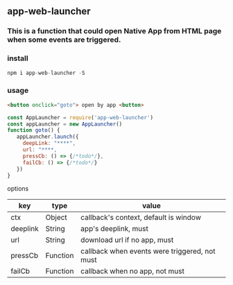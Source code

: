 ## app-web-launcher

### This is a function that could open Native App from HTML page when some events are triggered.

### install
```javascript
npm i app-web-launcher -S
```

### usage

```html
<button onclick="goto"> open by app <button>
```

```javascript
const AppLauncher = require('app-web-launcher')
const appLauncher = new AppLauncher()
function goto() {
   appLauncher.launch({
     deepLink: "****",
     url: "****,
     pressCb: () => {/*todo*/},
     failCb: () => {/*todo*/}
   })
}
```
options

|key|type|value|
|-|-|-|
|ctx | Object|callback's context, default is window|
|deeplink | String|app's deeplink, must|
|url | String|download url if no app, must|
|pressCb | Function|callback when events were triggered, not must |
|failCb | Function|callback when no app, not must|       

